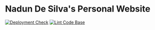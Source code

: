 # Nadun De Silva's Personal Website

[![Deployment Check](https://github.com/nadundesilva/nadundesilva.github.io/workflows/Deployment%20Check/badge.svg)](https://github.com/nadundesilva/nadundesilva.github.io/actions/workflows/deployment-check.yaml)
[![Lint Code Base](https://github.com/nadundesilva/nadundesilva.github.io/workflows/Lint%20Code%20Base/badge.svg)](https://github.com/nadundesilva/nadundesilva.github.io/actions/workflows/code-base-lint.yaml)

